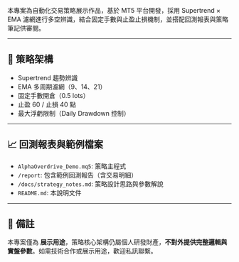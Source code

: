 本專案為自動化交易策略展示作品，基於 MT5 平台開發，採用 Supertrend × EMA 濾網進行多空辨識，結合固定手數與止盈止損機制，並搭配回測報表與策略筆記供審閱。

---

## 🔧 策略架構

- Supertrend 趨勢辨識
- EMA 多周期濾網（9、14、21）
- 固定手數開倉（0.5 lots）
- 止盈 60 / 止損 40 點
- 最大浮虧限制（Daily Drawdown 控制）

---

## 📈 回測報表與範例檔案

- `AlphaOverdrive_Demo.mq5`: 策略主程式
- `/report`: 包含範例回測報告（含交易明細）
- `/docs/strategy_notes.md`: 策略設計思路與參數解說
- `README.md`: 本說明文件

---

## 📌 備註

本專案僅為 **展示用途**，策略核心架構仍屬個人研發財產，**不對外提供完整邏輯與實盤參數**。如需技術合作或展示用途，歡迎私訊聯繫。
